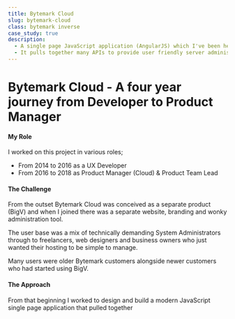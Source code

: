 ```yaml
---
title: Bytemark Cloud
slug: bytemark-cloud
class: bytemark inverse
case_study: true
description:
  - A single page JavaScript application (AngularJS) which I've been heavily involved in since 2014. From Product Management of features, UX research and UI design, through to frontend development and Node tooling.
  - It pulls together many APIs to provide user friendly server administration and account management tools for Bytemark customers.
---
```


# Bytemark Cloud - A four year journey from Developer to Product Manager

#### My Role

I worked on this project in various roles;

* From 2014 to 2016 as a UX Developer
* From 2016 to 2018 as Product Manager (Cloud) & Product Team Lead

#### The Challenge

From the outset Bytemark Cloud was conceived as a separate product (BigV) and when I joined there was a separate website, branding and wonky administration tool.

The user base was a mix of technically demanding System Administrators through to freelancers, web designers and business owners who just wanted their hosting to be simple to manage.

Many users were older Bytemark customers alongside newer customers who had started using BigV.

#### The Approach


From that beginning I worked to design and build a modern JavaScript single page application that pulled together 
